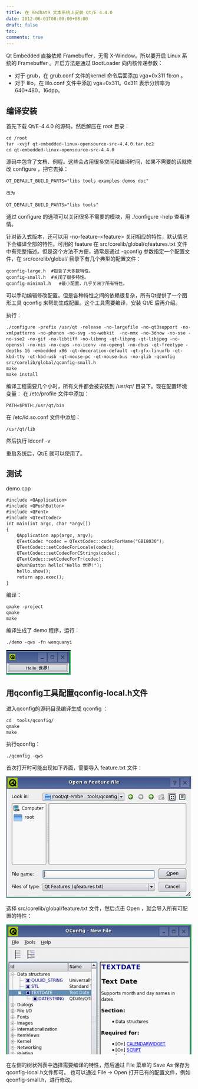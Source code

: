 ```yaml
---
title: 在 Redhat9 文本系统上安装 Qt/E 4.4.0
date: 2012-06-01T08:00:00+08:00
draft: false
toc:
comments: true
---
```



Qt Embedded 直接依赖 Framebuffer，无需 X-Window。所以要开启 Linux 系统的 Framebuffer 。开启方法是通过 BootLoader 向内核传递参数：

* 对于 grub，在 grub.conf 文件的kernel 命令后面添加 vga=0x311 fb:on 。
* 对于 lilo，在 lilo.conf 文件中添加 vga=0x311。0x311 表示分辨率为 640*480，16dpp。

## 编译安装

首先下载 Qt/E-4.4.0 的源码，然后解压在 root 目录：

	cd /root
	tar -xvjf qt-embedded-linux-opensource-src-4.4.0.tar.bz2
	cd qt-embedded-linux-opensource-src-4.4.0

源码中包含了文档、例程。这些会占用很多空间和编译时间，如果不需要的话就修改 configure ，把它去掉：

	QT_DEFAULT_BUILD_PARTS="libs tools examples demos doc" 

	改为

	QT_DEFAULT_BUILD_PARTS="libs tools"

通过 configure 的选项可以关闭很多不需要的模块，用 ./configure -help 查看详情。

<!-- more -->

针对嵌入式版本，还可以用 -no-feature-&lt;feature> 关闭相应的特性，默认情况下会编译全部的特性。可用的 feature 在 src/corelib/global/qfeatures.txt 文件中有完整描述。但是这个方法不方便，通常是通过 -qconfig 参数指定一个配置文件，在 src/corelib/global/ 目录下有几个典型的配置文件：

	qconfig-large.h  #包含了大多数特性。
	qconfig-small.h  #关闭了很多特性。
	qconfig-minimal.h   #最小配置，几乎关闭了所有特性。

可以手动编辑修改配置。但是各种特性之间的依赖很复杂，所有Qt提供了一个图形工具 qconfig 来帮助生成配置。这个工具需要编译，安装 Qt/E 后再介绍。 

执行：

	./configure -prefix /usr/qt -release -no-largefile -no-qt3support -no-xmlpatterns -no-phonon -no-svg -no-webkit  -no-mmx -no-3dnow -no-sse -no-sse2 -no-gif -no-libtiff -no-libmng -qt-libpng -qt-libjpeg -no-openssl -no-nis -no-cups -no-iconv -no-opengl -no-dbus -qt-freetype -depths 16 -embedded x86 -qt-decoration-default -qt-gfx-linuxfb -qt-kbd-tty -qt-kbd-usb -qt-mouse-pc -qt-mouse-bus -no-glib -qconfig src/corelib/global/qconfig-small.h
	make
	make install

编译工程需要几个小时，所有文件都会被安装到 /usr/qt/ 目录下。现在配置环境变量：
在 /etc/profile 文件中添加：

	PATH=$PATH:/usr/qt/bin

在 /etc/ld.so.conf 文件中添加：

	/usr/qt/lib

然后执行 ldconf -v

重启系统后，Qt/E 就可以使用了。 

## 测试

demo.cpp

	#include <QApplication>  
	#include <QPushButton>  
	#include <QFont>  
	#include <QTextCodec>  
	int main(int argc, char *argv[])  
	{  
	    QApplication app(argc, argv);  
	    QTextCodec *codec = QTextCodec::codecForName("GB18030");    
	    QTextCodec::setCodecForLocale(codec);    
	    QTextCodec::setCodecForCStrings(codec);    
	    QTextCodec::setCodecForTr(codec);    
	    QPushButton hello("Hello 世界!");  
	    hello.show();  
	    return app.exec();  
	}  

编译：

	qmake -project
	qmake
	make

编译生成了 demo 程序，运行：

	./demo -qws -fn wenquanyi

![](/images/2012-06-01/2012-06-01_1.PNG)


## 用qconfig工具配置qconfig-local.h文件

进入qconfig的源码目录编译生成 qconfig ：

	cd  tools/qconfig/
	qmake 
	make

执行qconfig：

	./qconfig -qws

首次打开时可能出现如下界面，需要导入 feature.txt 文件：

![](/images/2012-06-01/2012-06-01_2.PNG)

选择 src/corelib/global/feature.txt 文件，然后点击 Open ，就会导入所有可配置的特性：

![](/images/2012-06-01/2012-06-01_3.PNG)

在左侧的树状列表中选择需要编译的特性，然后通过 File 菜单的 Save As 保存为qconfig-local.h文件即可。
也可以通过 File -> Open 打开已有的配置文件，例如 qconfig-small.h，进行修改。
